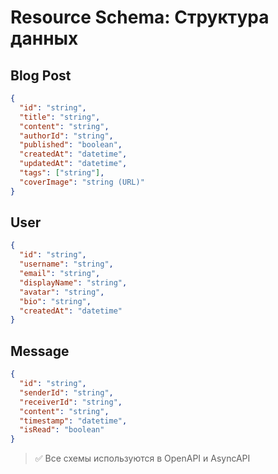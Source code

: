﻿# Resource Schema: Структура данных

## Blog Post
```json
{
  "id": "string",
  "title": "string",
  "content": "string",
  "authorId": "string",
  "published": "boolean",
  "createdAt": "datetime",
  "updatedAt": "datetime",
  "tags": ["string"],
  "coverImage": "string (URL)"
}
```

## User
```json
{
  "id": "string",
  "username": "string",
  "email": "string",
  "displayName": "string",
  "avatar": "string",
  "bio": "string",
  "createdAt": "datetime"
}
```

## Message
```json
{
  "id": "string",
  "senderId": "string",
  "receiverId": "string",
  "content": "string",
  "timestamp": "datetime",
  "isRead": "boolean"
}
```

> ✅ Все схемы используются в OpenAPI и AsyncAPI